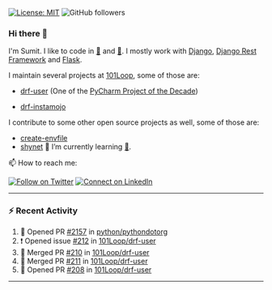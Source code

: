 [![License: MIT](https://img.shields.io/badge/License-MIT-yellow.svg)](https://opensource.org/licenses/MIT)
![GitHub followers](https://img.shields.io/github/followers/sumit4613?style=social)

### Hi there 👋

I'm Sumit. I like to code in [:snake:](https://python.org/) and [:rabbit:](https://golang.org). I mostly work with [Django](https://djangoproject.com), [Django Rest Framework](https://www.django-rest-framework.org/) and [Flask](https://flask.palletsprojects.com).

I maintain several projects at [101Loop](https://github.com/101loop/), some of those are:

- [drf-user](https://github.com/101loop/drf-user) (One of the [PyCharm Project of the Decade](https://www.jetbrains.com/lp/pycharm-10-years/))

- [drf-instamojo ](https://github.com/101loop/drf-instamojo)

I contribute to some other open source projects as well, some of those are:

- [create-envfile](https://github.com/SpicyPizza/create-envfile)
- [shynet](https://github.com/milesmcc/shynet)
🔭 I’m currently learning [:rabbit:](https://golang.org).

📫 How to reach me:

[![Follow on Twitter](https://img.shields.io/badge/--twitter?label=Twitter&logo=Twitter&style=social)](https://twitter.com/sumitsingh4613) [![Connect on LinkedIn](https://img.shields.io/badge/--linkedin?label=LinkedIn&logo=LinkedIn&style=social)](https://www.linkedin.com/in/sumit4613)


---

### :zap: Recent Activity

<!--START_SECTION:activity-->
1. 💪 Opened PR [#2157](https://github.com/python/pythondotorg/pull/2157) in [python/pythondotorg](https://github.com/python/pythondotorg)
2. ❗️ Opened issue [#212](https://github.com/101Loop/drf-user/issues/212) in [101Loop/drf-user](https://github.com/101Loop/drf-user)
3. 🎉 Merged PR [#210](https://github.com/101Loop/drf-user/pull/210) in [101Loop/drf-user](https://github.com/101Loop/drf-user)
4. 🎉 Merged PR [#211](https://github.com/101Loop/drf-user/pull/211) in [101Loop/drf-user](https://github.com/101Loop/drf-user)
5. 💪 Opened PR [#208](https://github.com/101Loop/drf-user/pull/208) in [101Loop/drf-user](https://github.com/101Loop/drf-user)
<!--END_SECTION:activity-->

---
